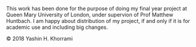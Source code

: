This work has been done for the purpose of doing my final year project at Queen Mary University of London, under supervion of Prof Matthew Huntbach.
I am happy about distribution of my project, if and only if it is for academic use and including big changes.

© 2018 Yashin H. Khorrami
